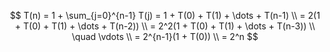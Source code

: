 $$
T(n) = 1 + \sum_{j=0}^{n-1} T(j)
= 1 + T(0) + T(1) + \dots + T(n-1) \\
= 2(1 + T(0) + T(1) + \dots + T(n-2)) \\
= 2^2(1 + T(0) + T(1) + \dots + T(n-3)) \\
\quad \vdots \\
= 2^{n-1}(1 + T(0)) \\
= 2^n
$$
